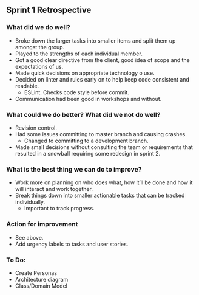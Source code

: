 ## Sprint  1 Retrospective

### What did we do well?
-	Broke down the larger tasks into smaller items and split them up amongst the group.
-	Played to the strengths of each individual member.
-	Got a good clear directive from the client, good idea of scope and the expectations of us.
-	Made quick decisions on appropriate technology o use.
-	Decided on linter and rules early on to help keep code consistent and readable.
	- ESLint. Checks code style before commit.
-	Communication had been good in workshops and without.

### What could we do better? What did we not do well?
-	Revision control.
-	Had some issues committing to master branch and causing crashes.
	- Changed to committing to a development branch.
-	Made small decisions without consulting the team or requirements that resulted in a snowball requiring some redesign in sprint 2.

### What is the best thing we can do to improve?
-	Work more on planning on who does what, how it’ll be done and how it will interact and work together.
-	Break things down into smaller actionable tasks that can be tracked individually.
	- Important to track progress.

### Action for improvement
-	See above.
-	Add urgency labels to tasks and user stories.

### To Do:
-	Create Personas
-	Architecture diagram
-	Class/Domain Model
